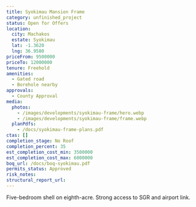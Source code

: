 ```yaml
---
title: Syokimau Mansion Frame
category: unfinished_project
status: Open for Offers
location:
  city: Machakos
  estate: Syokimau
  lat: -1.3620
  lng: 36.9580
priceFrom: 9500000
priceTo: 12000000
tenure: Freehold
amenities:
  - Gated road
  - Borehole nearby
approvals:
  - County Approval
media:
  photos:
    - /images/developments/syokimau-frame/hero.webp
    - /images/developments/syokimau-frame/frame.webp
  planPdfs:
    - /docs/syokimau-frame-plans.pdf
ctas: []
completion_stage: No Roof
completion_percent: 35
est_completion_cost_min: 3500000
est_completion_cost_max: 6000000
boq_url: /docs/boq-syokimau.pdf
permits_status: Approved
risk_notes:
structural_report_url:
---
```


Five-bedroom shell on eighth-acre. Strong access to SGR and airport link.

